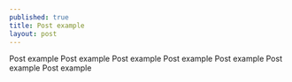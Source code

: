 ```yaml
---
published: true
title: Post example
layout: post
---
```

Post example
Post example
Post example
Post example
Post example
Post example
Post example